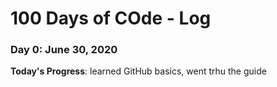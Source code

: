 # 100 Days of COde - Log

### Day 0: June 30, 2020 

**Today's Progress**: learned GitHub basics, went trhu the guide


